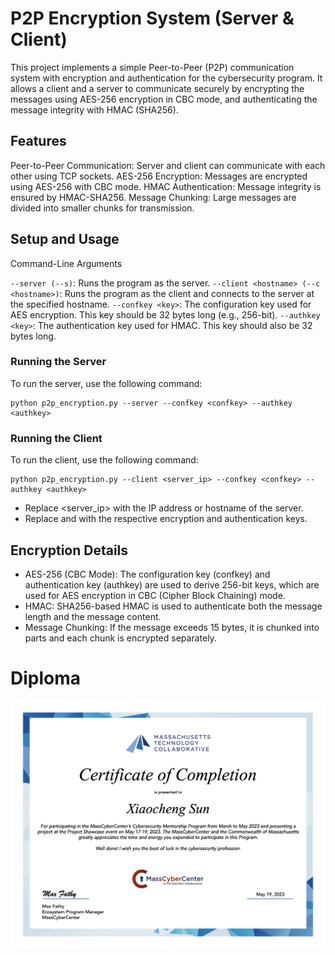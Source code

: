 # P2P Encryption System (Server & Client)

This project implements a simple Peer-to-Peer (P2P) communication system with encryption and authentication for the cybersecurity program. It allows a client and a server to communicate securely by encrypting the messages using AES-256 encryption in CBC mode, and authenticating the message integrity with HMAC (SHA256).

## Features

Peer-to-Peer Communication: Server and client can communicate with each other using TCP sockets.
AES-256 Encryption: Messages are encrypted using AES-256 with CBC mode.
HMAC Authentication: Message integrity is ensured by HMAC-SHA256.
Message Chunking: Large messages are divided into smaller chunks for transmission.



## Setup and Usage

Command-Line Arguments

`--server (--s)`: Runs the program as the server.
`--client <hostname> (--c <hostname>)`: Runs the program as the client and connects to the server at the specified hostname.
`--confkey <key>`: The configuration key used for AES encryption. This key should be 32 bytes long (e.g., 256-bit).
`--authkey <key>`: The authentication key used for HMAC. This key should also be 32 bytes long.

### Running the Server
To run the server, use the following command:
```
python p2p_encryption.py --server --confkey <confkey> --authkey <authkey>
```
### Running the Client
To run the client, use the following command:
```
python p2p_encryption.py --client <server_ip> --confkey <confkey> --authkey <authkey>
```
- Replace <server_ip> with the IP address or hostname of the server.
- Replace <confkey> and <authkey> with the respective encryption and authentication keys.

## Encryption Details

- AES-256 (CBC Mode): The configuration key (confkey) and authentication key (authkey) are used to derive 256-bit keys, which are used for AES encryption in CBC (Cipher Block Chaining) mode.
- HMAC: SHA256-based HMAC is used to authenticate both the message length and the message content.
- Message Chunking: If the message exceeds 15 bytes, it is chunked into parts and each chunk is encrypted separately.

# Diploma
<!-- <object data="http://yoursite.com/the.pdf" type="application/pdf" width="700px" height="700px">
    <embed src="http://yoursite.com/the.pdf">
        <p>This browser does not support PDFs. Please download the PDF to view it: <a href="http://yoursite.com/the.pdf">Download PDF</a>.</p>
    </embed>
</object> -->
<img src = "./certificate.png">

